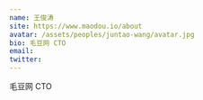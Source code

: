 ```yaml
---
name: 王俊涛
site: https://www.maodou.io/about
avatar: /assets/peoples/juntao-wang/avatar.jpg
bio: 毛豆网 CTO
email: 
twitter: 
---
```

毛豆网 CTO
